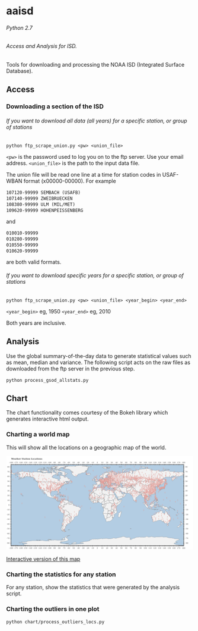 # aaisd
###### Python 2.7
###### Access and Analysis for ISD.

Tools for downloading and processing the NOAA ISD (Integrated Surface Database).

## Access

### Downloading a section of the ISD

###### If you want to download all data (all years) for a specific station, or group of stations

```
python ftp_scrape_union.py <pw> <union_file>
```
`<pw>` is the password used to log you on to the ftp server. Use your email address.
`<union_file>` is the path to the input data file.

The union file will be read one line at a time for station codes in USAF-WBAN format (x00000-00000). For example
```
107120-99999 SEMBACH (USAFB)               
107140-99999 ZWEIBRUECKEN                  
108380-99999 ULM (MIL/MET)                 
109620-99999 HOHENPEISSENBERG              
```
and 
```
010010-99999
010280-99999
010550-99999
010620-99999
```
are both valid formats.

###### If you want to download specific years for a specific station, or group of stations
```
python ftp_scrape_union.py <pw> <union_file> <year_begin> <year_end>
```
`<year_begin>` eg, 1950
`<year_end>` eg, 2010

Both years are inclusive.

## Analysis

Use the global summary-of-the-day data to generate statistical values such as mean, median and variance. The following script acts on the raw files as downloaded from the ftp server in the previous step.

```
python process_gsod_allstats.py
```



## Chart

The chart functionality comes courtesy of the Bokeh library which generates interactive html output. 

### Charting a world map

This will show all the locations on a geographic map of the world. 

![Image of Map View](docs/map_view.png)

[Interactive version of this map](https://jnmaloney.github.io/aaisd/points)

### Charting the statistics for any station

For any station, show the statistics that were generated by the analysis script.

### Charting the outliers in one plot

```
python chart/process_outliers_locs.py
```
